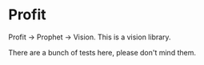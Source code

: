 Profit
======

Profit -> Prophet -> Vision. This is a vision library.

There are a bunch of tests here, please don't mind them.
